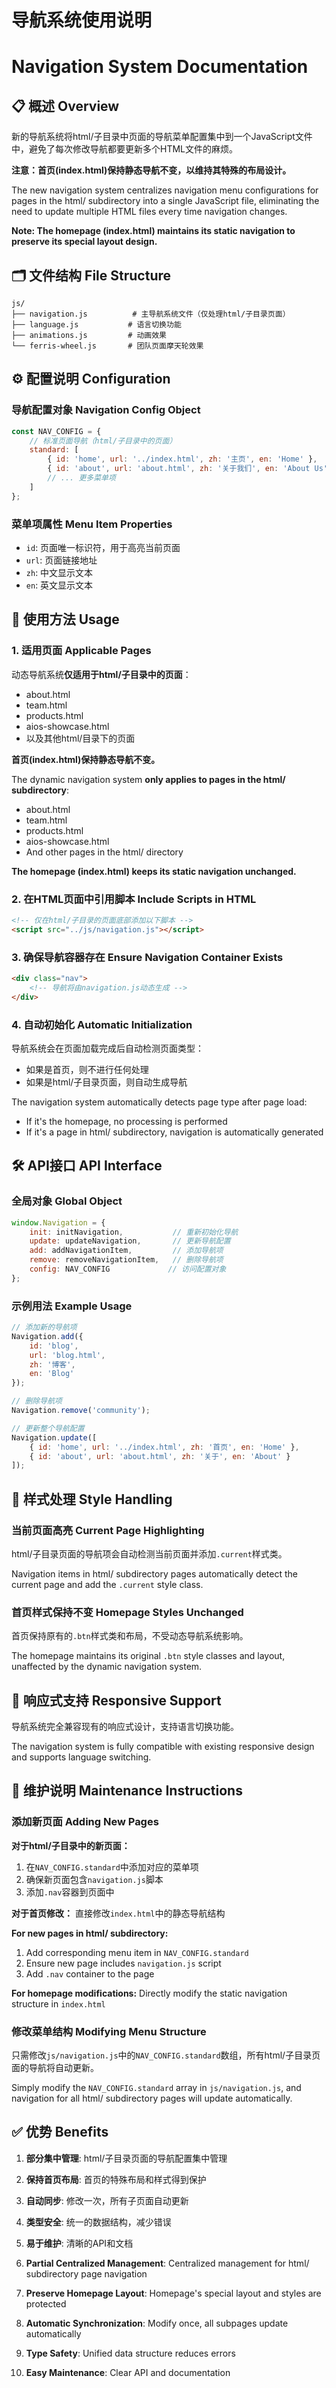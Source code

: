 # 导航系统使用说明
# Navigation System Documentation

## 📋 概述 Overview

新的导航系统将html/子目录中页面的导航菜单配置集中到一个JavaScript文件中，避免了每次修改导航都要更新多个HTML文件的麻烦。

**注意：首页(index.html)保持静态导航不变，以维持其特殊的布局设计。**

The new navigation system centralizes navigation menu configurations for pages in the html/ subdirectory into a single JavaScript file, eliminating the need to update multiple HTML files every time navigation changes.

**Note: The homepage (index.html) maintains its static navigation to preserve its special layout design.**

## 🗂️ 文件结构 File Structure

```
js/
├── navigation.js          # 主导航系统文件（仅处理html/子目录页面）
├── language.js           # 语言切换功能
├── animations.js         # 动画效果
└── ferris-wheel.js       # 团队页面摩天轮效果
```

## ⚙️ 配置说明 Configuration

### 导航配置对象 Navigation Config Object

```javascript
const NAV_CONFIG = {
    // 标准页面导航（html/子目录中的页面）
    standard: [
        { id: 'home', url: '../index.html', zh: '主页', en: 'Home' },
        { id: 'about', url: 'about.html', zh: '关于我们', en: 'About Us' },
        // ... 更多菜单项
    ]
};
```

### 菜单项属性 Menu Item Properties

- `id`: 页面唯一标识符，用于高亮当前页面
- `url`: 页面链接地址
- `zh`: 中文显示文本
- `en`: 英文显示文本

## 🔧 使用方法 Usage

### 1. 适用页面 Applicable Pages

动态导航系统**仅适用于html/子目录中的页面**：
- about.html
- team.html  
- products.html
- aios-showcase.html
- 以及其他html/目录下的页面

**首页(index.html)保持静态导航不变。**

The dynamic navigation system **only applies to pages in the html/ subdirectory**:
- about.html
- team.html
- products.html
- aios-showcase.html
- And other pages in the html/ directory

**The homepage (index.html) keeps its static navigation unchanged.**

### 2. 在HTML页面中引用脚本 Include Scripts in HTML

```html
<!-- 仅在html/子目录的页面底部添加以下脚本 -->
<script src="../js/navigation.js"></script>
```

### 3. 确保导航容器存在 Ensure Navigation Container Exists

```html
<div class="nav">
    <!-- 导航将由navigation.js动态生成 -->
</div>
```

### 4. 自动初始化 Automatic Initialization

导航系统会在页面加载完成后自动检测页面类型：
- 如果是首页，则不进行任何处理
- 如果是html/子目录页面，则自动生成导航

The navigation system automatically detects page type after page load:
- If it's the homepage, no processing is performed
- If it's a page in html/ subdirectory, navigation is automatically generated

## 🛠️ API接口 API Interface

### 全局对象 Global Object

```javascript
window.Navigation = {
    init: initNavigation,           // 重新初始化导航
    update: updateNavigation,       // 更新导航配置
    add: addNavigationItem,         // 添加导航项
    remove: removeNavigationItem,   // 删除导航项
    config: NAV_CONFIG             // 访问配置对象
};
```

### 示例用法 Example Usage

```javascript
// 添加新的导航项
Navigation.add({
    id: 'blog',
    url: 'blog.html',
    zh: '博客',
    en: 'Blog'
});

// 删除导航项
Navigation.remove('community');

// 更新整个导航配置
Navigation.update([
    { id: 'home', url: '../index.html', zh: '首页', en: 'Home' },
    { id: 'about', url: 'about.html', zh: '关于', en: 'About' }
]);
```

## 🎨 样式处理 Style Handling

### 当前页面高亮 Current Page Highlighting

html/子目录页面的导航项会自动检测当前页面并添加`.current`样式类。

Navigation items in html/ subdirectory pages automatically detect the current page and add the `.current` style class.

### 首页样式保持不变 Homepage Styles Unchanged

首页保持原有的`.btn`样式类和布局，不受动态导航系统影响。

The homepage maintains its original `.btn` style classes and layout, unaffected by the dynamic navigation system.

## 📱 响应式支持 Responsive Support

导航系统完全兼容现有的响应式设计，支持语言切换功能。

The navigation system is fully compatible with existing responsive design and supports language switching.

## 🔄 维护说明 Maintenance Instructions

### 添加新页面 Adding New Pages

**对于html/子目录中的新页面：**
1. 在`NAV_CONFIG.standard`中添加对应的菜单项
2. 确保新页面包含`navigation.js`脚本
3. 添加`.nav`容器到页面中

**对于首页修改：**
直接修改`index.html`中的静态导航结构

**For new pages in html/ subdirectory:**
1. Add corresponding menu item in `NAV_CONFIG.standard`
2. Ensure new page includes `navigation.js` script
3. Add `.nav` container to the page

**For homepage modifications:**
Directly modify the static navigation structure in `index.html`

### 修改菜单结构 Modifying Menu Structure

只需修改`js/navigation.js`中的`NAV_CONFIG.standard`数组，所有html/子目录页面的导航将自动更新。

Simply modify the `NAV_CONFIG.standard` array in `js/navigation.js`, and navigation for all html/ subdirectory pages will update automatically.

## ✅ 优势 Benefits

1. **部分集中管理**: html/子目录页面的导航配置集中管理
2. **保持首页布局**: 首页的特殊布局和样式得到保护
3. **自动同步**: 修改一次，所有子页面自动更新
4. **类型安全**: 统一的数据结构，减少错误
5. **易于维护**: 清晰的API和文档

1. **Partial Centralized Management**: Centralized management for html/ subdirectory page navigation
2. **Preserve Homepage Layout**: Homepage's special layout and styles are protected
3. **Automatic Synchronization**: Modify once, all subpages update automatically
4. **Type Safety**: Unified data structure reduces errors
5. **Easy Maintenance**: Clear API and documentation 